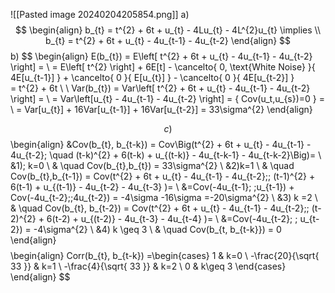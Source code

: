 ![[Pasted image 20240204205854.png]]
a)
$$
\begin{align}
b_{t} = t^{2} + 6t + u_{t} - 4Lu_{t} - 4L^{2}u_{t} \implies   \\
b_{t} = t^{2} + 6t + u_{t} - 4u_{t-1} - 4u_{t-2}
\end{align}
$$
b) 
$$
\begin{align}
E(b_{t}) = E\left[ t^{2} + 6t + u_{t} - 4u_{t-1} - 4u_{t-2} \right] = \\
= E\left[ t^{2} \right] + 6E[t] - \cancelto{ 0, \text{White Noise} }{ 4E[u_{t-1}] } + \cancelto{ 0 }{ E[u_{t}] } - \cancelto{ 0 }{ 4E[u_{t-2}] }  
= t^{2} + 6t  \\ \\
Var(b_{t}) = Var\left[ t^{2} + 6t + u_{t} - 4u_{t-1} - 4u_{t-2} \right] =  \\
= Var\left[u_{t} - 4u_{t-1} - 4u_{t-2} \right] = \{ Cov(u_t,u_{s})=0 \} = \\
= Var[u_{t}] + 16Var[u_{t-1}] + 16Var[u_{t-2}] = 33\sigma^{2}
\end{align}

$$
с) 
$$
\begin{align}
&Cov(b_{t}, b_{t-k}) = Cov\Big(t^{2} + 6t + u_{t} - 4u_{t-1} - 4u_{t-2}; \quad  (t-k)^{2} + 6(t-k) + u_{(t-k)} - 4u_{t-k-1} - 4u_{t-k-2}\Big)= \\
&1)\; k=0 \\
& \quad Cov(b_{t},b_{t}) = 33\sigma^{2} \\
&2)k=1 \\
& \quad  Cov(b_{t},b_{t-1}) = Cov(t^{2} + 6t + u_{t} - 4u_{t-1} - 4u_{t-2};\; (t-1)^{2} + 6(t-1) + u_{(t-1)} - 4u_{t-2} - 4u_{t-3} )= \\
&=Cov(-4u_{t-1}; \;u_{t-1}) + Cov(-4u_{t-2};\;4u_{t-2}) = -4\sigma -16\sigma =-20\sigma^{2}  \\
&3) k =2 \\
& \quad  Cov(b_{t}, b_{t-2}) = Cov(t^{2} + 6t + u_{t} - 4u_{t-1} - 4u_{t-2};\; (t-2)^{2} + 6(t-2) + u_{(t-2)} - 4u_{t-3} - 4u_{t-4} )= \\
&=Cov(-4u_{t-2}; \; u_{t-2}) = -4\sigma^{2} \\
&4) k \geq 3 \\
& \quad Cov(b_{t, b_{t-k}}) = 0
\end{align} 
$$
$$
\begin{align}
Corr(b_{t}, b_{t-k}) 
=\begin{cases}
1  & k=0 \\
-\frac{20}{\sqrt{ 33 }}  & k=1 \\
-\frac{4}{\sqrt{ 33 }} & k=2 \\ 
0  & k\geq 3
\end{cases}
\end{align}
$$

